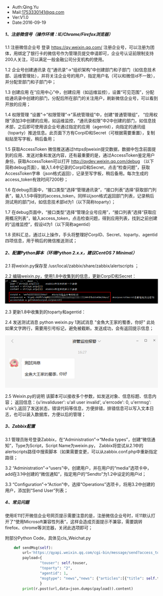 * Auth:Qing.Yu
* Mail:1753330141@qq.com
*  Ver:V1.0
* Date:2016-09-19

##### 1、注册微信号（操作环境：IE/Chrome/Firefox浏览器）
1.1 注册微信企业号 登录 https://qy.weixin.qq.com/ 注册企业号，可以注册为团体，用绑定了银行卡的微信号作为管理员提交申请即可，企业号认证前限制支持200人关注，可以满足一般金融公司分支机构的使用。

1.2 企业号创建通讯录 在“通讯录”->“组织架构”中创建部门和子部门（如信息技术部、运维管理处），并将关注企业号的用户，指定用户名（可以和微信id不一致），并分配至部门和子部门中；

1.3 创建应用 在“应用中心”中，创建应用（如运维监控），设置“可见范围”，分配给通讯录中创建的部门，分配后所在部门的关注用户，刷新微信企业号，可以看到开放的应用；

1.4 权限管理 “设置”->“权限管理”->“系统管理组”中，创建“普通管理组”， “应用权限”添加3中创建的应用，如运维监控，“通讯录权限”中2中创建的部门，如信息技术部，之后即可使用该企业号通过指定的应用（agentid），向指定的通讯组（toparty）推送信息。此页面下方有CorpID和Secret（可根据需要重置），复制粘贴至写字板，稍后备用；

1.5 获取AccessToken 微信推送通过https向weixin提交数据，数据中包含前面提到的应用、发送对象和发送内容，还有最重要的是，通过AccessToken鉴定用户身份。获取AccessToken可以打开 http://qydev.weixin.qq.com/debug （以下简称debug页面），输入1.4中记录的CorpID和Secret，点击“检查问题”，获取AccessToken字串（json格式返回），记录至写字板，稍后备用。每次生成的access_token有效时间7200秒；

1.6 在debug页面中，“接口类型”选择“管理通讯录”，“接口列表”选择“获取部门列表”，输入1.5中得到的access_token，同样以json格式返回部门列表，记录稍后测试用的部门id，如信息技术部id为1（以下简称toparty）；

1.7 在debug页面中，“接口类型”选择“管理企业号应用”，“接口列表”选择“获取应用概况列表”，输入access_token，点击检查问题，得到应用列表，找到之前创建的“运维监控”，假设id为1（以下简称agentid）

1.8 资料汇总，通过以上操作，手头将整理好CorpID、Secret、toparty、agentid四项信息，用于稍后的微信推送测试；

##### 2、配置Python脚本（环境Python 2.x.x，建议CentOS 7 Minimal）

2.1 将weixin.py保存至 /usr/local/zabbix/share/zabbix/alertscripts ；

2.2 编辑weixin.py，使用1.8中收集到的信息，更新CorpID和Secret：
![Image text](https://github.com/QingYu2017/pic/blob/master/01.png)

2.3 更新1.8中收集到的toparty和agentid：

2.4 发送测试消息
python weixin.py 1測試消息 "金魚大王家的蜀黍，你好"
此处如果文字跨行，需要用引号标记，避免被截断。发送成功，会有返回提示信息；

![Image text](https://github.com/QingYu2017/pic/blob/master/02.png)

2.5 Weixin.py的说明
该脚本可以接收多个参数，如发送对象、信息标题、信息内容；
返回信息：{u'invaliduser': u'all user invalid', u'errcode': 0, u'errmsg': u'ok'},返回了发送状态，错误代码等信息，方便排错，排错信息可以写入文本日志，也可以装入数据库，方便以后的管理；

##### 3、Zabbix配置

3.1 	管理员账号登录Zabbix，在“Administration”->“Media types”，创建“微信通知”，Type为Script，Script Name为weixin.py， Zabbix将尝试从2.1中的alertscripts路径中搜索脚本（如果需要变更，可以从zabbix.conf.php中重新指定路径；

3.2 “Administration”->“users”中，创建用户，并在用户的“media”选项卡中，add在3.1中创建的“微信通知”，指定用户的“Sendto”为1.2中设定的用户id；

3.3 “Configuration”->“Action”中，选择“Operations”选项卡，将用3.2中创建的用户，添加到“Send User”列表；

##### 4、常见问题

使用IE11打开微信企业号网页提示需要注意的是，注册微信企业号时，IE11默认打开了“使用Microsoft兼容性列表”，这样会造成页面提示不兼容，需要跳转firefox、chrome等浏览器，关闭此选项即可；

附部分Python Code，具体见cls_Weichat.py

```python
    def sendMsg(self):
        url='https://qyapi.weixin.qq.com/cgi-bin/message/send?access_token=%s'%(self.getToken())
        payload={
                "touser": self.touser,
                "toparty": "2",
                "agentid": 1,
                "msgtype": "news","news": {"articles":[{"title": self.title, "description": self.description, "picurl": self.picurl}]}
                }
        print(r.post(url,data=json.dumps(payload)).content)   
```
